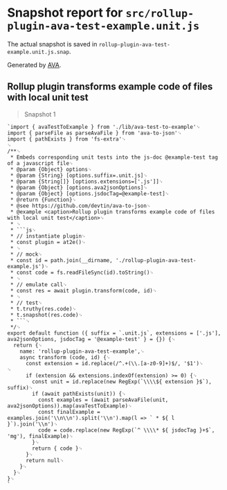 # Snapshot report for `src/rollup-plugin-ava-test-example.unit.js`

The actual snapshot is saved in `rollup-plugin-ava-test-example.unit.js.snap`.

Generated by [AVA](https://avajs.dev).

## Rollup plugin transforms example code of files with local unit test

> Snapshot 1

    `import { avaTestToExample } from './lib/ava-test-to-example'␊
    import { parseFile as parseAvaFile } from 'ava-to-json'␊
    import { pathExists } from 'fs-extra'␊
    ␊
    /**␊
     * Embeds corresponding unit tests into the js-doc @example-test tag of a javascript file␊
     * @param {Object} options␊
     * @param {String} [options.suffix=.unit.js]␊
     * @param {String[]} [options.extensions=['.js']]␊
     * @param {Object} [options.ava2jsonOptions]␊
     * @param {Object} [options.jsdocTag=@example-test]␊
     * @return {Function}␊
     * @see https://github.com/devtin/ava-to-json␊
     * @example <caption>Rollup plugin transforms example code of files with local unit test</caption>␊
     * ␊
     * ```js␊
     * // instantiate plugin␊
     * const plugin = at2e()␊
     * ␊
     * // mock␊
     * const id = path.join(__dirname, './rollup-plugin-ava-test-example.js')␊
     * const code = fs.readFileSync(id).toString()␊
     * ␊
     * // emulate call␊
     * const res = await plugin.transform(code, id)␊
     * ␊
     * // test␊
     * t.truthy(res.code)␊
     * t.snapshot(res.code)␊
     * ```␊
     */␊
    export default function ({ suffix = `.unit.js`, extensions = ['.js'], ava2jsonOptions, jsdocTag = '@example-test' } = {}) {␊
      return {␊
        name: 'rollup-plugin-ava-test-example',␊
        async transform (code, id) {␊
          const extension = id.replace(/^.+(\\.[a-z0-9]+)$/, '$1')␊
    ␊
          if (extension && extensions.indexOf(extension) >= 0) {␊
            const unit = id.replace(new RegExp(`\\\\${ extension }$`), suffix)␊
            if (await pathExists(unit)) {␊
              const examples = (await parseAvaFile(unit, ava2jsonOptions)).map(avaTestToExample)␊
              const finalExample = examples.join('\\n\\n').split('\\n').map(l => ` * ${ l }`).join('\\n')␊
              code = code.replace(new RegExp(`^ \\\\* ${ jsdocTag }+$`, 'mg'), finalExample)␊
            }␊
            return { code }␊
          }␊
          return null␊
        }␊
      }␊
    }␊
    `
